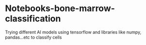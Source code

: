 # Notebooks-bone-marrow-classification
Trying different AI models using tensorflow and libraries like numpy, pandas...etc to classify cells
